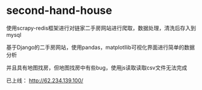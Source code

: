 # second-hand-house
使用scrapy-redis框架进行对链家二手房网站进行爬取，数据处理，清洗后存入到mysql

基于Django的二手房网站，使用pandas，matplotllib可视化界面进行简单的数据分析

并且具有地图找房，但地图找房中有些bug，使用js读取读取csv文件无法完成

已上线：
http://62.234.139.100/
